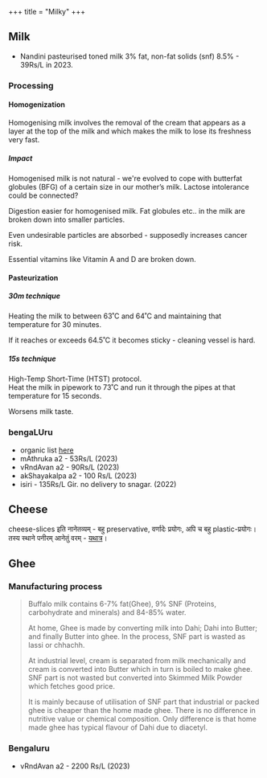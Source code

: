 +++
title = "Milky"
+++

<div class="spreadsheet" src="../gross-data_milky.toml" fullHeightWithRowsPerScreen=8> </div>  


## Milk
- Nandini pasteurised toned milk 3% fat, non-fat solids (snf) 8.5% - 39Rs/L in 2023.

### Processing
#### Homogenization
Homogenising milk involves the removal of the cream that appears as a layer at the top of the milk and which makes the milk to lose its freshness very fast.

##### Impact
Homogenised milk is not natural - we're evolved to cope with butterfat globules (BFG) of a certain size in our mother’s milk. Lactose intolerance could be connected?

Digestion easier for homogenised milk. Fat globules etc.. in the milk are broken down into smaller particles.

Even undesirable particles are absorbed - supposedly increases cancer risk. 

Essential vitamins like Vitamin A and D are broken down.

#### Pasteurization
##### 30m technique
Heating the milk to between 63˚C and 64˚C and maintaining that temperature for 30 minutes.

If it reaches or exceeds 64.5˚C it becomes sticky - cleaning vessel is hard.


##### 15s technique
High-Temp Short-Time (HTST) protocol.  
Heat the milk in pipework to 73˚C and run it through the pipes at that temperature for 15 seconds. 

Worsens milk taste.

### bengaLUru
- organic list [here](https://pureecoindia.in/a2-milk-providers-in-bangalore-rutaksha-rawat/)
- mAthruka a2 - 53Rs/L  (2023)
- vRndAvan a2 - 90Rs/L  (2023)
- akShayakalpa a2 - 100 Rs/L  (2023)
- isiri - 135Rs/L Gir. no delivery to snagar. (2022)

## Cheese
cheese-slices इति नानेतव्यम् - बहु preservative, वर्णादेः प्रयोगः, अपि च बहु plastic-प्रयोगः।
तस्य स्थाने पनीरम् आनेतुं वरम् - [यथात्र](https://www.jiomart.com/p/groceries/mother-dairy-fresh-paneer-200-g/490544417?source=fbads&city=Haldwani)।  

## Ghee

### Manufacturing process
> Buffalo milk contains 6-7% fat(Ghee), 9% SNF (Proteins, carbohydrate and minerals) and 84-85% water.
>
> At home, Ghee is made by converting milk into Dahi; Dahi into Butter; and finally Butter into ghee. In the process, SNF part is wasted as lassi or chhachh.
>
> At industrial level, cream is separated from milk mechanically and cream is converted into Butter which in turn is boiled to make ghee. SNF part is not wasted but converted into Skimmed Milk Powder which fetches good price.
>
> It is mainly because of utilisation of SNF part that industrial or packed ghee is cheaper than the home made ghee. There is no difference in nutritive value or chemical composition. Only difference is that home made ghee has typical flavour of Dahi due to diacetyl.



### Bengaluru
- vRndAvan a2 - 2200 Rs/L  (2023)
